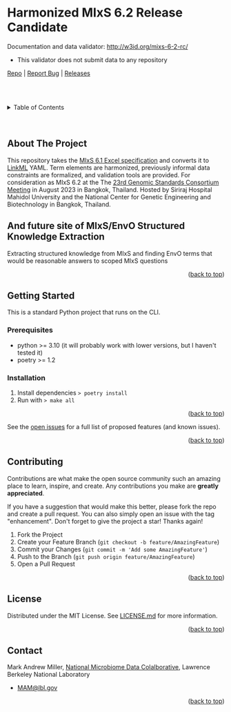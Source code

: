 <h1>Harmonized MIxS 6.2 Release Candidate</h1>

Documentation and data validator: http://w3id.org/mixs-6-2-rc/
- This validator does not submit data to any repository

<nav>
  <a href="https://github.com/turbomam/mixs-envo-struct-knowl-extraction">Repo</a>
  |
  <a href="https://github.com/turbomam/mixs-envo-struct-knowl-extraction/issues">Report Bug</a>
  |
  <a href="https://github.com/turbomam/mixs-envo-struct-knowl-extraction/releases">Releases</a>
</nav>

<!-- TABLE OF CONTENTS -->

<br><br>

<details>
  <summary>Table of Contents</summary>
  <ol>
    <li>
      <a href="#about-the-project">About The Project</a>
    </li>
    <li>
      <a href="#getting-started">Getting Started</a>
      <ul>
        <li><a href="#prerequisites">Prerequisites</a></li>
        <li><a href="#installation">Installation</a></li>
      </ul>
    </li>
    <li><a href="#usage">Usage</a></li>
    <li><a href="#roadmap">Roadmap</a></li>
    <li><a href="#contributing">Contributing</a></li>
    <li><a href="#license">License</a></li>
    <li><a href="#contact">Contact</a></li>
  </ol>
</details>
<br><br>
<!-- ABOUT THE PROJECT -->

## About The Project

This repository takes the [MIxS 6.1 Excel specification](https://github.com/GenomicsStandardsConsortium/mixs/blob/main/mixs/excel/mixs_v6.xlsx) and converts it to [LinkML](https://linkml.io/) YAML. Term elements are harmonized, 
previously informal data constraints are formalized, and validation tools are provided. For consideration as MIxS 6.2 at the 
The [23rd Genomic Standards Consortium Meeting](https://genomicsstandardsconsortium.github.io/GSC23-Bangkok/) in August 2023 in Bangkok, Thailand. Hosted by Siriraj Hospital Mahidol University and the 
National Center for Genetic Engineering and Biotechnology in Bangkok, Thailand.

<h2>And future site of MIxS/EnvO Structured Knowledge Extraction</h2>

<p>Extracting structured knowledge from MIxS and finding EnvO terms that would be reasonable answers to scoped MIxS questions</p>

<p align="right">(<a href="#readme-top">back to top</a>)</p>

<!-- GETTING STARTED -->

## Getting Started

This is a standard Python project that runs on the CLI.

### Prerequisites

- python >= 3.10 (it will probably work with lower versions, but I haven't tested it)
- poetry >= 1.2

### Installation

1. Install dependencies `> poetry install`
1. Run with `> make all`

<p align="right">(<a href="#readme-top">back to top</a>)</p>

<!-- USAGE EXAMPLES -->

<!-- ## Usage

[TODO] Use this space to show useful examples of how a project can be used.

<p align="right">(<a href="#readme-top">back to top</a>)</p>  -->

<!-- ROADMAP -->

See the [open issues](https://github.com/turbomam/mixs-envo-struct-knowl-extraction/issues) for a full list of proposed
features (and known issues).

<p align="right">(<a href="#readme-top">back to top</a>)</p>

<!-- CONTRIBUTING -->

## Contributing

Contributions are what make the open source community such an amazing place to learn, inspire, and create. Any
contributions you make are **greatly appreciated**.

If you have a suggestion that would make this better, please fork the repo and create a pull request. You can also
simply open an issue with the tag "enhancement".
Don't forget to give the project a star! Thanks again!

1. Fork the Project
2. Create your Feature Branch (`git checkout -b feature/AmazingFeature`)
3. Commit your Changes (`git commit -m 'Add some AmazingFeature'`)
4. Push to the Branch (`git push origin feature/AmazingFeature`)
5. Open a Pull Request

<p align="right">(<a href="#readme-top">back to top</a>)</p>

<!-- LICENSE -->

## License

Distributed under the MIT License. See [LICENSE.md](./LICENSE.md) for more information.

<p align="right">(<a href="#readme-top">back to top</a>)</p>


## Contact

Mark Andrew Miller, [National Microbiome Data Colalborative](https://microbiomedata.org/), Lawrence Berkeley National Laboratory
- MAM@lbl.gov

<p align="right">(<a href="#readme-top">back to top</a>)</p>
